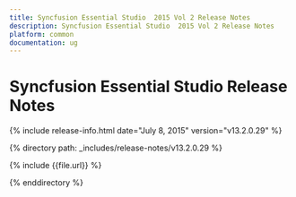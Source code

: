 ```yaml
---
title: Syncfusion Essential Studio  2015 Vol 2 Release Notes  
description: Syncfusion Essential Studio  2015 Vol 2 Release Notes  
platform: common
documentation: ug
---
```


# Syncfusion Essential Studio  Release Notes  

{% include release-info.html date="July 8, 2015"  version="v13.2.0.29" %} 


{% directory path: _includes/release-notes/v13.2.0.29 %}

{% include {{file.url}} %}

{% enddirectory %}